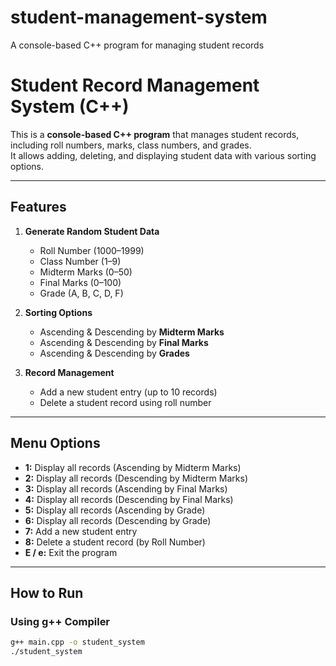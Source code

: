 # student-management-system
A console-based C++ program for managing student records

# Student Record Management System (C++)

This is a **console-based C++ program** that manages student records, including roll numbers, marks, class numbers, and grades.  
It allows adding, deleting, and displaying student data with various sorting options.

---

## Features
1. **Generate Random Student Data**
   - Roll Number (1000–1999)
   - Class Number (1–9)
   - Midterm Marks (0–50)
   - Final Marks (0–100)
   - Grade (A, B, C, D, F)

2. **Sorting Options**
   - Ascending & Descending by **Midterm Marks**
   - Ascending & Descending by **Final Marks**
   - Ascending & Descending by **Grades**

3. **Record Management**
   - Add a new student entry (up to 10 records)
   - Delete a student record using roll number

---

## Menu Options
- **1:** Display all records (Ascending by Midterm Marks)  
- **2:** Display all records (Descending by Midterm Marks)  
- **3:** Display all records (Ascending by Final Marks)  
- **4:** Display all records (Descending by Final Marks)  
- **5:** Display all records (Ascending by Grade)  
- **6:** Display all records (Descending by Grade)  
- **7:** Add a new student entry  
- **8:** Delete a student record (by Roll Number)  
- **E / e:** Exit the program  

---

## How to Run
### **Using g++ Compiler**
```bash
g++ main.cpp -o student_system
./student_system

